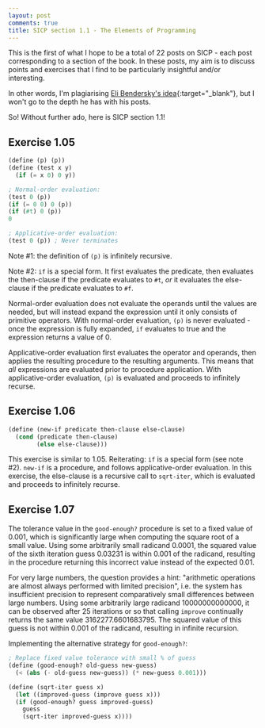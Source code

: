 ```yaml
---
layout: post
comments: true
title: SICP section 1.1 - The Elements of Programming
---
```


This is the first of what I hope to be a total of 22 posts on SICP - each post corresponding to a section of the book. In these posts, my aim is to discuss points and exercises that I find to be particularly insightful and/or interesting.

In other words, I'm plagiarising [Eli Bendersky's idea](https://eli.thegreenplace.net/tag/sicp){:target="_blank"}, but I won't go to the depth he has with his posts.

So! Without further ado, here is SICP section 1.1!

## Exercise 1.05
```scheme
(define (p) (p))
(define (test x y)
  (if (= x 0) 0 y))

; Normal-order evaluation:
(test 0 (p))
(if (= 0 0) 0 (p))
(if (#t) 0 (p))
0

; Applicative-order evaluation:
(test 0 (p)) ; Never terminates
```

Note #1: the definition of `(p)` is infinitely recursive.

Note #2: `if` is a special form. It first evaluates the predicate, then evaluates the then-clause if the predicate evaluates to `#t`, *or* it evaluates the else-clause if the predicate evaluates to `#f`.

Normal-order evaluation does not evaluate the operands until the values are needed, but will instead expand the expression until it only consists of primitive operators. With normal-order evaluation, `(p)` is never evaluated - once the expression is fully expanded, `if` evaluates to true and the expression returns a value of 0.

Applicative-order evaluation first evaluates the operator and operands, then applies the resulting procedure to the resulting arguments. This means that *all* expressions are evaluated prior to procedure application. With applicative-order evaluation, `(p)` is evaluated and proceeds to infinitely recurse.

## Exercise 1.06
```scheme
(define (new-if predicate then-clause else-clause)
  (cond (predicate then-clause)
        (else else-clause)))
```

This exercise is similar to 1.05. Reiterating: `if` is a special form (see note #2). `new-if` is a procedure, and follows applicative-order evaluation. In this exercise, the else-clause is a recursive call to `sqrt-iter`, which is evaluated and proceeds to infinitely recurse.

## Exercise 1.07
The tolerance value in the `good-enough?` procedure is set to a fixed value of 0.001, which is significantly large when computing the square root of a small value. Using some arbitrarily small radicand 0.0001, the squared value of the sixth iteration guess 0.03231 is within 0.001 of the radicand, resulting in the procedure returning this incorrect value instead of the expected 0.01.

For very large numbers, the question provides a hint: "arithmetic operations are almost always performed with limited precision", i.e. the system has insufficient precision to represent comparatively small differences between large numbers. Using some arbitrarily large radicand 10000000000000, it can be observed after 25 iterations or so that calling `improve` continually returns the same value 3162277.6601683795. The squared value of this guess is not within 0.001 of the radicand, resulting in infinite recursion.

Implementing the alternative strategy for `good-enough?`:
```scheme
; Replace fixed value tolerance with small % of guess
(define (good-enough? old-guess new-guess)
  (< (abs (- old-guess new-guess)) (* new-guess 0.001)))

(define (sqrt-iter guess x)
  (let ((improved-guess (improve guess x)))
  (if (good-enough? guess improved-guess)
    guess
    (sqrt-iter improved-guess x))))
```
